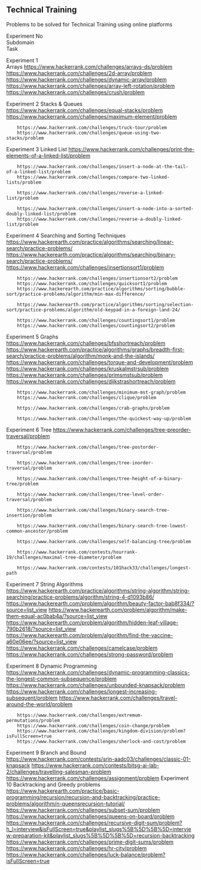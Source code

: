 ## Technical Training

Problems to be solved for Technical Training using online platforms

Experiment No	
Subdomain	
Task

Experiment 1	
Arrays	https://www.hackerrank.com/challenges/arrays-ds/problem
		https://www.hackerrank.com/challenges/2d-array/problem
		https://www.hackerrank.com/challenges/dynamic-array/problem
		https://www.hackerrank.com/challenges/array-left-rotation/problem
		https://www.hackerrank.com/challenges/crush/problem

Experiment 2 	Stacks & Queues	https://www.hackerrank.com/challenges/equal-stacks/problem
		https://www.hackerrank.com/challenges/maximum-element/problem

		https://www.hackerrank.com/challenges/truck-tour/problem
		https://www.hackerrank.com/challenges/queue-using-two-stacks/problem

Experiment 3	Linked List	https://www.hackerrank.com/challenges/print-the-elements-of-a-linked-list/problem

		https://www.hackerrank.com/challenges/insert-a-node-at-the-tail-of-a-linked-list/problem
		https://www.hackerrank.com/challenges/compare-two-linked-lists/problem

		https://www.hackerrank.com/challenges/reverse-a-linked-list/problem

		https://www.hackerrank.com/challenges/insert-a-node-into-a-sorted-doubly-linked-list/problem
		https://www.hackerrank.com/challenges/reverse-a-doubly-linked-list/problem


Experiment 4 
	Searching
and Sorting Techniques	https://www.hackerearth.com/practice/algorithms/searching/linear-search/practice-problems/
		https://www.hackerearth.com/practice/algorithms/searching/binary-search/practice-problems/
		https://www.hackerrank.com/challenges/insertionsort1/problem

		https://www.hackerrank.com/challenges/insertionsort2/problem
		https://www.hackerrank.com/challenges/quicksort1/problem
		https://www.hackerearth.com/practice/algorithms/sorting/bubble-sort/practice-problems/algorithm/min-max-difference/

		https://www.hackerearth.com/practice/algorithms/sorting/selection-sort/practice-problems/algorithm/old-keypad-in-a-foreign-land-24/

		https://www.hackerrank.com/challenges/countingsort1/problem
		https://www.hackerrank.com/challenges/countingsort2/problem

Experiment 5	Graphs	https://www.hackerrank.com/challenges/bfsshortreach/problem
		https://www.hackerearth.com/practice/algorithms/graphs/breadth-first-search/practice-problems/algorithm/monk-and-the-islands/
		https://www.hackerrank.com/challenges/torque-and-development/problem
		https://www.hackerrank.com/challenges/kruskalmstrsub/problem
		https://www.hackerrank.com/challenges/primsmstsub/problem
		https://www.hackerrank.com/challenges/dijkstrashortreach/problem

		https://www.hackerrank.com/challenges/minimum-mst-graph/problem
		https://www.hackerrank.com/challenges/clique/problem

		https://www.hackerrank.com/challenges/crab-graphs/problem

		https://www.hackerrank.com/challenges/the-quickest-way-up/problem

Experiment 6	Tree	https://www.hackerrank.com/challenges/tree-preorder-traversal/problem

		https://www.hackerrank.com/challenges/tree-postorder-traversal/problem

		https://www.hackerrank.com/challenges/tree-inorder-traversal/problem

		https://www.hackerrank.com/challenges/tree-height-of-a-binary-tree/problem

		https://www.hackerrank.com/challenges/tree-level-order-traversal/problem

		https://www.hackerrank.com/challenges/binary-search-tree-insertion/problem

		https://www.hackerrank.com/challenges/binary-search-tree-lowest-common-ancestor/problem

		https://www.hackerrank.com/challenges/self-balancing-tree/problem

		https://www.hackerrank.com/contests/hourrank-19/challenges/maximal-tree-diameter/problem

		https://www.hackerrank.com/contests/101hack33/challenges/longest-path

Experiment 7	String Algorithms	https://www.hackerearth.com/practice/algorithms/string-algorithm/string-searching/practice-problems/algorithm/string-4-d1093b86/
		https://www.hackerearth.com/problem/algorithm/beauty-factor-bab8f334/?source=list_view
		https://www.hackerearth.com/problem/algorithm/make-them-equal-ac0bab4a/?source=list_view
		https://www.hackerearth.com/problem/algorithm/hidden-leaf-village-790b2618/?source=list_view
		https://www.hackerearth.com/problem/algorithm/find-the-vaccine-a60e06ee/?source=list_view
		https://www.hackerrank.com/challenges/camelcase/problem
		https://www.hackerrank.com/challenges/strong-password/problem

Experiment 8	Dynamic Programming	https://www.hackerrank.com/challenges/dynamic-programming-classics-the-longest-common-subsequence/problem
		https://www.hackerrank.com/challenges/unbounded-knapsack/problem
		https://www.hackerrank.com/challenges/longest-increasing-subsequent/problem
		https://www.hackerrank.com/challenges/travel-around-the-world/problem

		https://www.hackerrank.com/challenges/extremum-permutations/problem
		https://www.hackerrank.com/challenges/coin-change/problem
		https://www.hackerrank.com/challenges/kingdom-division/problem?isFullScreen=true
		https://www.hackerrank.com/challenges/sherlock-and-cost/problem

Experiment 9	Branch and Bound	https://www.hackerrank.com/contests/srin-aadc03/challenges/classic-01-knapsack
		https://www.hackerrank.com/contests/bitsg-ai-lab-2/challenges/travelling-salesman-problem
		https://www.hackerrank.com/challenges/assignment/problem
Experiment 10	Backtracking and Greedy problems	https://www.hackerearth.com/practice/basic-programming/recursion/recursion-and-backtracking/practice-problems/algorithm/n-queensrecursion-tutorial/
		https://www.hackerrank.com/challenges/subset-sum/problem
		https://www.hackerrank.com/challenges/queens-on-board/problem
		https://www.hackerrank.com/challenges/recursive-digit-sum/problem?h_l=interview&isFullScreen=true&playlist_slugs%5B%5D%5B%5D=interview-preparation-kit&playlist_slugs%5B%5D%5B%5D=recursion-backtracking
		https://www.hackerrank.com/challenges/prime-digit-sums/problem
		https://www.hackerrank.com/challenges/hr-city/problem
		https://www.hackerrank.com/challenges/luck-balance/problem?isFullScreen=true
